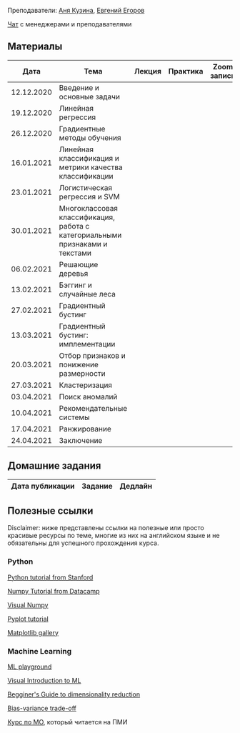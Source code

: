 
Преподаватели: [Аня Кузина](https://akuzina.github.io/), [Евгений Егоров](https://evgenii-egorov.github.io/)

[Чат](https://t.me/joinchat/CzqJzE94b6QN6Oe9FQ-b9w) с менеджерами и преподавателями

## Материалы

| Дата | Тема | Лекция | Практика| Zoom запись |
|------|------|--------|---------|-------------|
|12.12.2020|Введение и основные задачи|  |  | |
|19.12.2020|Линейная регрессия| | ||
|26.12.2020|Градиентные методы обучения||||
|16.01.2021|Линейная классификация и метрики качества классификации||||
|23.01.2021|Логистическая регрессия и SVM||||
|30.01.2021|Многоклассовая классификация, работа с категориальными признаками и текстами||||
|06.02.2021|Решающие деревья||||
|13.02.2021|Бэггинг и случайные леса||||
|27.02.2021|Градиентный бустинг||||
|13.03.2021|Градиентный бустинг: имплементации||||
|20.03.2021|Отбор признаков и понижение размерности||||``
|27.03.2021|Кластеризация||||
|03.04.2021|Поиск аномалий||||
|10.04.2021|Рекомендательные системы||||
|17.04.2021|Ранжирование||||
|24.04.2021|Заключение||||


## Домашние задания

| Дата публикации| Задание | Дедлайн |
|----------------|---------|---------|



## Полезные ссылки
Disclaimer: ниже представлены ссылки на полезные или просто красивые ресурсы по теме, 
многие из них на английском языке и не обязательны для успешного прохождения курса. 

### Python
[Python tutorial from Stanford](https://cs231n.github.io/python-numpy-tutorial/)

[Numpy Tutorial from Datacamp](https://www.datacamp.com/community/tutorials/python-numpy-tutorial)

[Visual Numpy](http://jalammar.github.io/visual-numpy/)

[Pyplot tutorial](https://matplotlib.org/tutorials/introductory/pyplot.html)

[Matplotlib gallery](https://matplotlib.org/gallery.html)

### Machine Learning
[ML playground](https://ml-playground.com/)

[Visual Introduction to ML](http://www.r2d3.us/visual-intro-to-machine-learning-part-1/)

[Begginer's Guide to dimensionality reduction](https://idyll.pub/post/dimensionality-reduction-293e465c2a3443e8941b016d/)

[Bias-variance trade-off](http://www.r2d3.us/visual-intro-to-machine-learning-part-2/)

[Курс по МО](https://github.com/esokolov/ml-course-hse), который читается на ПМИ